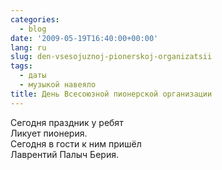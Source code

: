 ```yaml
---
categories:
  - blog
date: '2009-05-19T16:40:00+00:00'
lang: ru
slug: den-vsesojuznoj-pionerskoj-organizatsii
tags:
  - даты
  - музыкой навеяло
title: День Всесоюзной пионерской организации
---
```




Сегодня праздник у ребят  
Ликует пионерия.  
Сегодня в гости к ним пришёл  
Лаврентий Палыч Берия.
